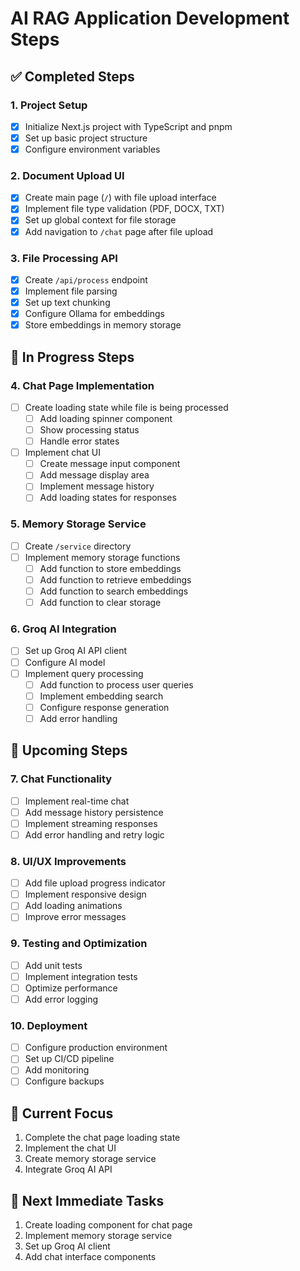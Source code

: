 # AI RAG Application Development Steps

## ✅ Completed Steps

### 1. Project Setup
- [x] Initialize Next.js project with TypeScript and pnpm
- [x] Set up basic project structure
- [x] Configure environment variables

### 2. Document Upload UI
- [x] Create main page (`/`) with file upload interface
- [x] Implement file type validation (PDF, DOCX, TXT)
- [x] Set up global context for file storage
- [x] Add navigation to `/chat` page after file upload

### 3. File Processing API
- [x] Create `/api/process` endpoint
- [x] Implement file parsing
- [x] Set up text chunking
- [x] Configure Ollama for embeddings
- [x] Store embeddings in memory storage

## 🚧 In Progress Steps

### 4. Chat Page Implementation
- [ ] Create loading state while file is being processed
  - [ ] Add loading spinner component
  - [ ] Show processing status
  - [ ] Handle error states
- [ ] Implement chat UI
  - [ ] Create message input component
  - [ ] Add message display area
  - [ ] Implement message history
  - [ ] Add loading states for responses

### 5. Memory Storage Service
- [ ] Create `/service` directory
- [ ] Implement memory storage functions
  - [ ] Add function to store embeddings
  - [ ] Add function to retrieve embeddings
  - [ ] Add function to search embeddings
  - [ ] Add function to clear storage

### 6. Groq AI Integration
- [ ] Set up Groq AI API client
- [ ] Configure AI model
- [ ] Implement query processing
  - [ ] Add function to process user queries
  - [ ] Implement embedding search
  - [ ] Configure response generation
  - [ ] Add error handling

## 📝 Upcoming Steps

### 7. Chat Functionality
- [ ] Implement real-time chat
- [ ] Add message history persistence
- [ ] Implement streaming responses
- [ ] Add error handling and retry logic

### 8. UI/UX Improvements
- [ ] Add file upload progress indicator
- [ ] Implement responsive design
- [ ] Add loading animations
- [ ] Improve error messages

### 9. Testing and Optimization
- [ ] Add unit tests
- [ ] Implement integration tests
- [ ] Optimize performance
- [ ] Add error logging

### 10. Deployment
- [ ] Configure production environment
- [ ] Set up CI/CD pipeline
- [ ] Add monitoring
- [ ] Configure backups

## 🔄 Current Focus
1. Complete the chat page loading state
2. Implement the chat UI
3. Create memory storage service
4. Integrate Groq AI API

## 📌 Next Immediate Tasks
1. Create loading component for chat page
2. Implement memory storage service
3. Set up Groq AI client
4. Add chat interface components
